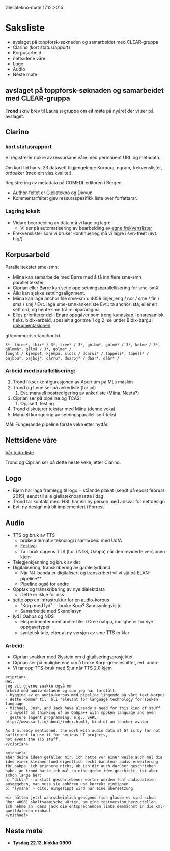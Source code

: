Giellatekno-møte 17.12.2015

# Saksliste

* avslaget på toppforsk-søknaden og samarbeidet med CLEAR-gruppa
* Clarino (kort statusrapport)
* Korpusarbeid
* nettsidene våre
* Logo
* Audio
* Neste møte

## avslaget på toppforsk-søknaden og samarbeidet med CLEAR-gruppa

**Trond** skriv brev til Laura si gruppe om eit møte på nyåret der 
vi ser på avslaget.

## Clarino 

### kort statusrapport

Vi registrerer nokre av ressursane våre med permanent URL og metadata.

Om kort tid har vi 23 datasett tilgjengelege:
Korpora, ngram, frekvenslister, ordbøker (med ein viss kvalitet).

Registrering av metadata på COMEDI-editoren i Bergen.

* Author-feltet er Giellatekno og Divvun
* Kommentarfeltet gjev ressursspesifikk liste over forfattarar.

### Lagring lokalt

* Vidare bearbeiding av data må vi lage og lagre
    - Vi ser på automatisering av bearbeiding av 
  [egne frekvenslister](http://giellatekno.uit.no/lex.en.html)
* Frekvenslister som vi bruker kontinuerleg må vi lagre i svn-treet (evt. big/)

## Korpusarbeid

Parallelltekster sme-smn:
* Miina kan samarbeide med Børre med å få inn flere sme-smn parallelltekster, 
* Ciprian eller Børre kan setje opp setningsparallellisering for sme-smX
* Áilu kan sjekke setningsalignment.
* Miina kan lage anchor file sme-smn: 4059 linjer, 
  eng / nor / sme / fin / sma / smj / 
  Evt. lage sme-smn-ankerliste
  Evt.: ta anchorlista, eller eit sett ord, og hente smn frå miniparadigma 
* Elles prioriterer dei i Enare oppgåver som treng kunnskap i enaresamisk, f.eks. bidix-arbeid, spesielt algoritme 1 og 2, se under Bidix-bargu i [dokumentasjonen](/mt/MachineTranslation.html)

gt/common/src/anchor.txt 

``` 
3*, three*, thir* / 3*, tree* / 3*, golbm*, golmm* / 3*, kolme / 3*, gålmmå*, gålmå / 3*, golme* / 
fought / kjempet, kjempa, sloss / doarui* / tappeli*, tapell* / oajbbu*, oajboj*, dårru*, doaroj* / dåar*, dåår* /
```

### Arbeid med parallellisering:

1. Trond fikser konfigurasjonen av Apertium på MLs maskin
1. Trond og Lene ser på ankerliste (før jul)
    1. Evt. manuell postredigering av ankerliste (Miina, Neeta?)
1. Ciprian ser på pipeline og TCA2: 
    1. Oppsett, testing
1. Trond diskuterer tekstar med Miina (denne veka)
1. Manuell korrigering av setningsparallellisert tekst

Mål: Fungerande pipeline første veka etter nyttår.

## Nettsidene våre

[Vår todo-liste](/admin/giellatekno/TODO.html)

Trond og Ciprian ser på dette neste veke, etter Clarino.

## Logo

* Bjørn har laga framlegg til logo + ståande plakat (sendt på epost februar 2015), sendt til alle giellateknoansatte i dag
* Trond tar kontakt med: HSL har ein ny person med ansvar for nettdesign
* Evt. ny design må bli implementert i Forrest

## Audio

* TTS og bruk av TTS
    - bruke alternativ teknologi i samarbeid med UofA
    - [Festival](http://www.cstr.ed.ac.uk/projects/festival/)
    - Ta i bruk dagens TTS (t.d. i NDS, Oahpa) når den reviderte versjonen kjem
* Talegjenkjenning og bruk av det
* Digitalisering, transkribering av gamle lydband
    - Når NJ-banda er digitalisert og transkribert vil vi sjå på ELAN-pipeline**
    - Pipeline også for andre
* Opptak og transkribering av nye dialektdata
    - Dette er ikkje for oss
* sette opp en infrastruktur for en audio-korpus
    - "Korp med lyd" -- bruke Korp? Sannsynlegvis jo
    - Samarbeide med Skandiasyn
* lyd i Oahpa og NDS
    - eksperimenter med audio-filer i Cree oahpa, muligheter for nye oppgavetyper
    - syntetisk tale, etter at ny versjon av sme TTS er klar

### Arbeid:
* Ciprian snakker med Øystein om digitaliseringsprosjektet
* Ciprian ser på mulighetene om å bruke Korp-grensesnittet, evt. andre
* Vi tar opp TTS-bruk med Sjur når TTS 2.0 kjem

```
<ciprian>
Hei,
jeg vil gjerne snakke også om
arbeid med audio-dataene og som jeg har forslått:
- bygging av en audio-korpus med pipeline lingende på vårt text-korpus
- dette kommer til  bli relevant for language technology for spoken language
- Michael, Josh, and Jack have already a need for this kind of stuff
- I myself am thinking of an Oahpa++ with spoken language and even
  gesture (agent programming, e.g., SARL http://www.sarl.io/about/index.html), kind of an teacher avatar

As I already mentioned, the work with audio data at GT is by far not sufficient to use it for serious LT projects,
not event the TTS stuff.
</ciprian>

<michael>
aber deine ideen gefallen mir. ich hatte vor einer weile auch mal die idee einer kleinen (und eigentlich recht banalen) audio-erweiterung für oahpa. ich erinnere nicht, ob ich dir auch darüber geschrieben habe. an trond hatte ich mal so eine grobe idee geschickt, ist aber schon lange her:
a) “dikta” - anstatt geschriebener wörter werden fünf audiodateien ausgegeben, man muss sie anhören und korrekt eintippen
b) “lyssna” - dito, eingetippt wird nur eine übersetzung.

wir hätten jetzt wahrscheinlich genügend (ich glaube es sind schon über 4000) skoltsaamische wörter, um eine testversion herzustellen. ich nehme an, dass jack die entsprechenden links demnächst in die xml-quelldateien einbaut.
</michael>
```

## Neste møte

* **Tysdag 22.12. klokka 0900**
